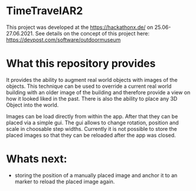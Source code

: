 # TimeTravelAR2

This project was developed at the https://hackathonx.de/ on 25.06-27.06.2021.
See details on the concept of this project here: https://devpost.com/software/outdoormuseum

# What this repository provides
It provides the ability to augment real world objects with images of the objects. This technique can be used to override a current real world building with an older image of the building and therefore provide a view on how it looked liked in the past.
There is also the ability to place any 3D Object into the world. 

Images can be load directly from within the app. After that they can be placed via a simple gui. The gui allows to change rotation, position and scale in choosable step widths.
Currently it is not possible to store the placed images so that they can be reloaded after the app was closed. 

# Whats next:
- storing the position of a manually placed image and anchor it to an marker to reload the placed image again.
